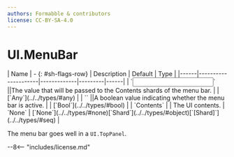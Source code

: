 ```yaml
---
authors: Formabble & contributors
license: CC-BY-SA-4.0
---
```



# UI.MenuBar

<div class="sh-parameters" markdown="1">
| Name | - {: #sh-flags-row} | Description | Default | Type |
|------|---------------------|-------------|---------|------|
| `<input>` ||The value that will be passed to the Contents shards of the menu bar. | | [`Any`](../../types/#any) |
| `<output>` ||A boolean value indicating whether the menu bar is active. | | [`Bool`](../../types/#bool) |
| `Contents` |  | The UI contents. | `None` | [`None`](../../types/#none)[`Shard`](../../types/#object)[`[Shard]`](../../types/#seq) |

</div>

The menu bar goes well in a `UI.TopPanel`.

--8<-- "includes/license.md"

